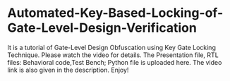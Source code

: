 # Automated-Key-Based-Locking-of-Gate-Level-Design-Verification
It is a tutorial of Gate-Level Design Obfuscation using Key Gate Locking Technique. Please watch the video for details. 
The Presentation file, RTL files: Behavioral code,Test Bench; Python file is uploaded here. 
The video link is also given in the description. 
Enjoy!
